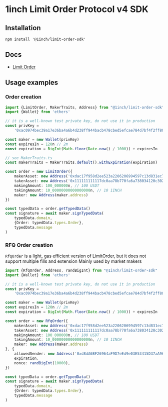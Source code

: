 # 1inch Limit Order Protocol v4 SDK

## Installation

```shell
npm install '@1inch/limit-order-sdk'
```

## Docs
- [Limit Order](./src/limit-order/README.md)

## Usage examples

### Order creation

```typescript
import {LimitOrder, MakerTraits, Address} from "@1inch/limit-order-sdk"
import {Wallet} from 'ethers'

// it is a well-known test private key, do not use it in production
const privKey =
    '0xac0974bec39a17e36ba4a6b4d238ff944bacb478cbed5efcae784d7bf4f2ff80'

const maker = new Wallet(privKey)
const expiresIn = 120n // 2m
const expiration = BigInt(Math.floor(Date.now() / 1000)) + expiresIn

// see MakerTraits.ts
const makerTraits = MakerTraits.default().withExpiration(expiration)

const order = new LimitOrder({
    makerAsset: new Address('0xdac17f958d2ee523a2206206994597c13d831ec7'),
    takerAsset: new Address('0x111111111117dc0aa78b770fa6a738034120c302'),
    makingAmount: 100_000000n, // 100 USDT
    takingAmount: 10_00000000000000000n, // 10 1INCH
    maker: new Address(maker.address)
})

const typedData = order.getTypedData()
const signature = await maker.signTypedData(
    typedData.domain,
    {Order: typedData.types.Order},
    typedData.message
)
```


### RFQ Order creation

`RfqOrder` is a light, gas efficient version of LimitOrder, but it does not support multiple fills and extension
Mainly used by market makers

```typescript
import {RfqOrder, Address, randBigInt} from "@1inch/limit-order-sdk"
import {Wallet} from 'ethers'

// it is a well-known test private key, do not use it in production
const privKey =
    '0xac0974bec39a17e36ba4a6b4d238ff944bacb478cbed5efcae784d7bf4f2ff80'

const maker = new Wallet(privKey)
const expiresIn = 120n // 2m
const expiration = BigInt(Math.floor(Date.now() / 1000)) + expiresIn

const order = new RfqOrder({
    makerAsset: new Address('0xdac17f958d2ee523a2206206994597c13d831ec7'),
    takerAsset: new Address('0x111111111117dc0aa78b770fa6a738034120c302'),
    makingAmount: 100_000000n, // 100 USDT
    takingAmount: 10_00000000000000000n, // 10 1INCH
    maker: new Address(maker.address)
}, {
    allowedSender: new Address('0xd8dA6BF26964aF9D7eEd9e03E53415D37aA96045'),
    expiration,
    nonce: randBigInt(10000),
})

const typedData = order.getTypedData()
const signature = await maker.signTypedData(
    typedData.domain,
    {Order: typedData.types.Order},
    typedData.message
)
```
